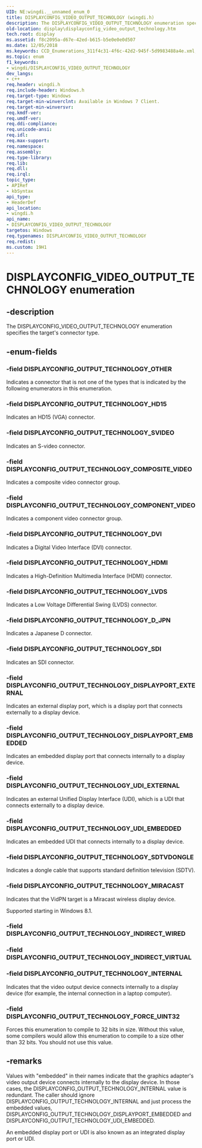 ```yaml
---
UID: NE:wingdi.__unnamed_enum_0
title: DISPLAYCONFIG_VIDEO_OUTPUT_TECHNOLOGY (wingdi.h)
description: The DISPLAYCONFIG_VIDEO_OUTPUT_TECHNOLOGY enumeration specifies the target's connector type.
old-location: display\displayconfig_video_output_technology.htm
tech.root: display
ms.assetid: f8c2095a-d67e-42ed-b615-b5e0e0e0d507
ms.date: 12/05/2018
ms.keywords: CCD_Enumerations_311f4c31-4f6c-42d2-945f-5d9983488a4e.xml, DISPLAYCONFIG_OUTPUT_TECHNOLOGY_COMPONENT_VIDEO, DISPLAYCONFIG_OUTPUT_TECHNOLOGY_COMPOSITE_VIDEO, DISPLAYCONFIG_OUTPUT_TECHNOLOGY_DISPLAYPORT_EMBEDDED, DISPLAYCONFIG_OUTPUT_TECHNOLOGY_DISPLAYPORT_EXTERNAL, DISPLAYCONFIG_OUTPUT_TECHNOLOGY_DVI, DISPLAYCONFIG_OUTPUT_TECHNOLOGY_D_JPN, DISPLAYCONFIG_OUTPUT_TECHNOLOGY_FORCE_UINT32, DISPLAYCONFIG_OUTPUT_TECHNOLOGY_HD15, DISPLAYCONFIG_OUTPUT_TECHNOLOGY_HDMI, DISPLAYCONFIG_OUTPUT_TECHNOLOGY_INTERNAL, DISPLAYCONFIG_OUTPUT_TECHNOLOGY_LVDS, DISPLAYCONFIG_OUTPUT_TECHNOLOGY_MIRACAST, DISPLAYCONFIG_OUTPUT_TECHNOLOGY_OTHER, DISPLAYCONFIG_OUTPUT_TECHNOLOGY_SDI, DISPLAYCONFIG_OUTPUT_TECHNOLOGY_SDTVDONGLE, DISPLAYCONFIG_OUTPUT_TECHNOLOGY_SVIDEO, DISPLAYCONFIG_OUTPUT_TECHNOLOGY_UDI_EMBEDDED, DISPLAYCONFIG_OUTPUT_TECHNOLOGY_UDI_EXTERNAL, DISPLAYCONFIG_VIDEO_OUTPUT_TECHNOLOGY, DISPLAYCONFIG_VIDEO_OUTPUT_TECHNOLOGY enumeration [Display Devices], display.displayconfig_video_output_technology, wingdi/DISPLAYCONFIG_OUTPUT_TECHNOLOGY_COMPONENT_VIDEO, wingdi/DISPLAYCONFIG_OUTPUT_TECHNOLOGY_COMPOSITE_VIDEO, wingdi/DISPLAYCONFIG_OUTPUT_TECHNOLOGY_DISPLAYPORT_EMBEDDED, wingdi/DISPLAYCONFIG_OUTPUT_TECHNOLOGY_DISPLAYPORT_EXTERNAL, wingdi/DISPLAYCONFIG_OUTPUT_TECHNOLOGY_DVI, wingdi/DISPLAYCONFIG_OUTPUT_TECHNOLOGY_D_JPN, wingdi/DISPLAYCONFIG_OUTPUT_TECHNOLOGY_FORCE_UINT32, wingdi/DISPLAYCONFIG_OUTPUT_TECHNOLOGY_HD15, wingdi/DISPLAYCONFIG_OUTPUT_TECHNOLOGY_HDMI, wingdi/DISPLAYCONFIG_OUTPUT_TECHNOLOGY_INTERNAL, wingdi/DISPLAYCONFIG_OUTPUT_TECHNOLOGY_LVDS, wingdi/DISPLAYCONFIG_OUTPUT_TECHNOLOGY_MIRACAST, wingdi/DISPLAYCONFIG_OUTPUT_TECHNOLOGY_OTHER, wingdi/DISPLAYCONFIG_OUTPUT_TECHNOLOGY_SDI, wingdi/DISPLAYCONFIG_OUTPUT_TECHNOLOGY_SDTVDONGLE, wingdi/DISPLAYCONFIG_OUTPUT_TECHNOLOGY_SVIDEO, wingdi/DISPLAYCONFIG_OUTPUT_TECHNOLOGY_UDI_EMBEDDED, wingdi/DISPLAYCONFIG_OUTPUT_TECHNOLOGY_UDI_EXTERNAL, wingdi/DISPLAYCONFIG_VIDEO_OUTPUT_TECHNOLOGY
ms.topic: enum
f1_keywords:
- wingdi/DISPLAYCONFIG_VIDEO_OUTPUT_TECHNOLOGY
dev_langs:
- c++
req.header: wingdi.h
req.include-header: Windows.h
req.target-type: Windows
req.target-min-winverclnt: Available in Windows 7 Client.
req.target-min-winversvr: 
req.kmdf-ver: 
req.umdf-ver: 
req.ddi-compliance: 
req.unicode-ansi: 
req.idl: 
req.max-support: 
req.namespace: 
req.assembly: 
req.type-library: 
req.lib: 
req.dll: 
req.irql: 
topic_type:
- APIRef
- kbSyntax
api_type:
- HeaderDef
api_location:
- wingdi.h
api_name:
- DISPLAYCONFIG_VIDEO_OUTPUT_TECHNOLOGY
targetos: Windows
req.typenames: DISPLAYCONFIG_VIDEO_OUTPUT_TECHNOLOGY
req.redist: 
ms.custom: 19H1
---
```


# DISPLAYCONFIG_VIDEO_OUTPUT_TECHNOLOGY enumeration


## -description


The DISPLAYCONFIG_VIDEO_OUTPUT_TECHNOLOGY enumeration specifies the target's connector type.


## -enum-fields




### -field DISPLAYCONFIG_OUTPUT_TECHNOLOGY_OTHER

Indicates a connector that is not one of the types that is indicated by the following enumerators in this enumeration.


### -field DISPLAYCONFIG_OUTPUT_TECHNOLOGY_HD15

Indicates an HD15 (VGA) connector.


### -field DISPLAYCONFIG_OUTPUT_TECHNOLOGY_SVIDEO

Indicates an S-video connector.


### -field DISPLAYCONFIG_OUTPUT_TECHNOLOGY_COMPOSITE_VIDEO

Indicates a composite video connector group.


### -field DISPLAYCONFIG_OUTPUT_TECHNOLOGY_COMPONENT_VIDEO

Indicates a component video connector group.


### -field DISPLAYCONFIG_OUTPUT_TECHNOLOGY_DVI

Indicates a Digital Video Interface (DVI) connector.


### -field DISPLAYCONFIG_OUTPUT_TECHNOLOGY_HDMI

Indicates a High-Definition Multimedia Interface (HDMI) connector.


### -field DISPLAYCONFIG_OUTPUT_TECHNOLOGY_LVDS

Indicates a Low Voltage Differential Swing (LVDS) connector.


### -field DISPLAYCONFIG_OUTPUT_TECHNOLOGY_D_JPN

Indicates a Japanese D connector. 


### -field DISPLAYCONFIG_OUTPUT_TECHNOLOGY_SDI

Indicates an SDI connector.


### -field DISPLAYCONFIG_OUTPUT_TECHNOLOGY_DISPLAYPORT_EXTERNAL

Indicates an external display port, which is a display port that connects externally to a display device.


### -field DISPLAYCONFIG_OUTPUT_TECHNOLOGY_DISPLAYPORT_EMBEDDED

Indicates an embedded display port that connects internally to a display device.


### -field DISPLAYCONFIG_OUTPUT_TECHNOLOGY_UDI_EXTERNAL

Indicates an external Unified Display Interface (UDI), which is a UDI that connects externally to a display device.


### -field DISPLAYCONFIG_OUTPUT_TECHNOLOGY_UDI_EMBEDDED

Indicates an embedded UDI that connects internally to a display device.


### -field DISPLAYCONFIG_OUTPUT_TECHNOLOGY_SDTVDONGLE

Indicates a dongle cable that supports standard definition television (SDTV).


### -field DISPLAYCONFIG_OUTPUT_TECHNOLOGY_MIRACAST

Indicates that the VidPN target is  a Miracast wireless display device.

Supported starting in Windows 8.1.


### -field DISPLAYCONFIG_OUTPUT_TECHNOLOGY_INDIRECT_WIRED


### -field DISPLAYCONFIG_OUTPUT_TECHNOLOGY_INDIRECT_VIRTUAL


### -field DISPLAYCONFIG_OUTPUT_TECHNOLOGY_INTERNAL

Indicates that the video output device connects internally to a display device (for example, the internal connection in a laptop computer).


### -field DISPLAYCONFIG_OUTPUT_TECHNOLOGY_FORCE_UINT32

Forces this enumeration to compile to 32 bits in size. Without this value, some compilers would allow this enumeration to compile to a size other than 32 bits. You should not use this value.


## -remarks



Values with "embedded" in their names indicate that the graphics adapter's video output device connects internally to the display device. In those cases, the DISPLAYCONFIG_OUTPUT_TECHNOLOGY_INTERNAL value is redundant. The caller should ignore DISPLAYCONFIG_OUTPUT_TECHNOLOGY_INTERNAL and just process the embedded values, DISPLAYCONFIG_OUTPUT_TECHNOLOGY_DISPLAYPORT_EMBEDDED and DISPLAYCONFIG_OUTPUT_TECHNOLOGY_UDI_EMBEDDED.

An embedded display port or UDI is also known as an integrated display port or UDI.



